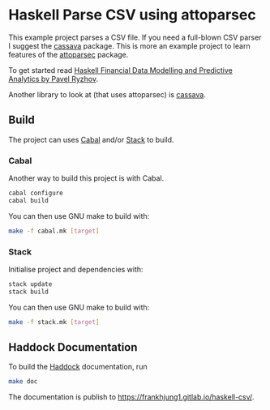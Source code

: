 # Haskell Parse CSV using attoparsec

This example project parses a CSV file. If you need a full-blown CSV parser I
suggest the [cassava](http://hackage.haskell.org/package/cassava) package. This
is more an example project to learn features of the
[attoparsec](http://hackage.haskell.org/package/attoparsec) package.

To get started read [Haskell Financial Data Modelling and Predictive Analytics
by Pavel
Ryzhov](https://www.packtpub.com/big-data-and-business-intelligence/haskell-financial-data-modeling-and-predictive-analytics).

Another library to look at (that uses attoparsec) is
[cassava](https://hackage.haskell.org/package/cassava#readme).

## Build

The project can uses [Cabal](#cabal) and/or [Stack](#stack) to build.

### Cabal

Another way to build this project is with Cabal.

```bash
cabal configure
cabal build
```

You can then use GNU make to build with:

```bash
make -f cabal.mk [target]
```

### Stack

Initialise project and dependencies with:

```bash
stack update
stack build
```

You can then use GNU make to build with:

```bash
make -f stack.mk [target]
```

## Haddock Documentation

To build the [Haddock](http://hackage.haskell.org/package/haddock)
documentation, run

```bash
make doc
```

The documentation is publish to https://frankhjung1.gitlab.io/haskell-csv/.
